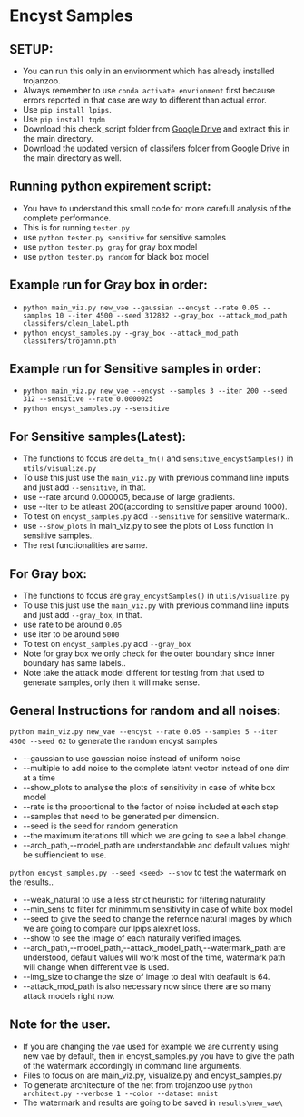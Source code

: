 # Encyst Samples

## SETUP:
* You can run this only in an environment which has already installed trojanzoo.
* Always remember to use `conda activate envrionment` first because errors reported in that case are way to different than actual error.
* Use `pip install lpips`.
* Use `pip install tqdm`
* Download this check_script folder from [Google Drive](https://drive.google.com/file/d/1pXD53Re96tkwYGK8e4EV8TI8zQKBuw_K/view?usp=sharing) and extract this in the main directory.
* Download the updated version of classifers folder from [Google Drive](https://drive.google.com/drive/folders/1hj16q2TW3JFhEL4d9pEdtxdrTxjnB8kW?usp=sharing) in the main directory as well.

## Running python expirement script:
* You have to understand this small code for more carefull analysis of the complete performance.
* This is for running `tester.py`
* use `python tester.py sensitive` for sensitive samples
* use `python tester.py gray` for gray box model
* use `python tester.py random` for black box model

## Example run for Gray box in order:

* `python main_viz.py new_vae --gaussian --encyst --rate 0.05 --samples 10 --iter 4500 --seed 312832 --gray_box --attack_mod_path classifers/clean_label.pth`
* `python encyst_samples.py --gray_box --attack_mod_path classifers/trojannn.pth`

## Example run for Sensitive samples in order:
*  `python main_viz.py new_vae --encyst --samples 3 --iter 200 --seed 312 --sensitive --rate 0.0000025`
* `python encyst_samples.py --sensitive`

## For Sensitive samples(Latest):
* The functions to focus are `delta_fn()` and `sensitive_encystSamples()` in `utils/visualize.py`
* To use this just use the `main_viz.py` with previous command line inputs and just add `--sensitive`, in that.
* use --rate around 0.000005, because of large gradients.
* use --iter to be atleast 200(according to sensitive paper around 1000).
* To test on `encyst_samples.py` add `--sensitive` for sensitive watermark..
* use `--show_plots` in main_viz.py to see the plots of Loss function in sensitive samples..
* The rest functionalities are same.

## For Gray box:
* The functions to focus are `gray_encystSamples()` in `utils/visualize.py`
* To use this just use the `main_viz.py` with previous command line inputs and just add `--gray_box`, in that.
* use rate to be around `0.05`
* use iter to be around `5000`
* To test on `encyst_samples.py` add `--gray_box`
* Note for gray box we only check for the outer boundary since inner boundary has same labels..
* Note take the attack model different for testing from that used to generate samples, only then it will make sense.


## General Instructions for random and all noises:
`python main_viz.py new_vae --encyst --rate 0.05 --samples 5 --iter 4500 --seed 62` to generate the random encyst samples
* --gaussian to use gaussian noise instead of uniform noise
* --multiple to add noise to the complete latent vector instead of one dim at a time
* --show_plots to analyse the plots of sensitivity in case of white box model
* --rate is the proportional to the factor of noise included at each step
* --samples that need to be generated per dimension.
* --seed is the seed for random generation
* --the maximum iterations till which we are going to see a label change.
* --arch_path,--model_path are understandable and default values might be suffiencient to use.

`python encyst_samples.py --seed <seed> --show` to test the watermark on the results..
* --weak_natural to use a less strict heuristic for filtering naturality
* --min_sens to filter for minimmum sensitivity in case of white box model
* --seed <seed>  to give the seed to change the refernce natural images by which we are going to compare our lpips alexnet loss.
* --show to see the image of each naturally verified images.
* --arch_path,--model_path,--attack_model_path,--watermark_path are understood, default values will work most of the time, watermark path will change when different vae is used.
* --img_size to change the size of image to deal with deafault is 64.
* --attack_mod_path is also necessary now since there are so many attack models right now.

## Note for the user.
* If you are changing the vae used for example we are currently using new vae by default, then in encyst_samples.py you have to give the path of the watermark accordingly in command line arguments.
* Files to focus on are main_viz.py, visualize.py and encyst_samples.py
* To generate architecture of the net from trojanzoo use `python architect.py --verbose 1 --color --dataset mnist`
* The watermark and results are going to be saved in `results\new_vae\`
